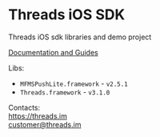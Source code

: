 # Threads iOS SDK
Threads iOS sdk libraries and demo project

[Documentation and Guides](../../wiki)

Libs:

- `MFMSPushLite.framework` - `v2.5.1`
- `Threads.framework` - `v3.1.0`

Contacts:  
https://threads.im  
customer@threads.im
